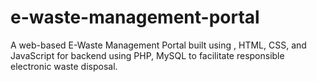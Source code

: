 # e-waste-management-portal
A web-based E-Waste Management Portal built using , HTML, CSS, and JavaScript  for backend using PHP, MySQL to facilitate responsible electronic waste disposal.
